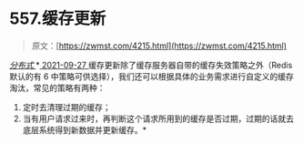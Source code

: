 <!--yml
category: 未分类
date: 0001-01-01 00:00:00
-->

# 557.缓存更新

> 原文：[https://zwmst.com/4215.html](https://zwmst.com/4215.html)

   [ *分布式* ](https://zwmst.com/%e5%88%86%e5%b8%83%e5%bc%8f)*[ <time datetime="2021-09-27T23:46:11+08:00"> 2021-09-27 </time> ](https://zwmst.com/4215.html)  缓存更新除了缓存服务器自带的缓存失效策略之外（Redis 默认的有 6 中策略可供选择），我们还可以根据具体的业务需求进行自定义的缓存淘汰，常见的策略有两种：

1.  定时去清理过期的缓存；
2.  当有用户请求过来时，再判断这个请求所用到的缓存是否过期，过期的话就去底层系统得到新数据并更新缓存。*